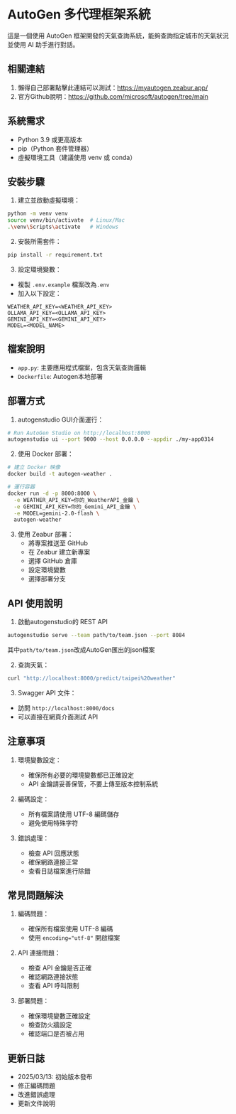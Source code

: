 # AutoGen 多代理框架系統

這是一個使用 AutoGen 框架開發的天氣查詢系統，能夠查詢指定城市的天氣狀況並使用 AI 助手進行對話。


## 相關連結

1. 懶得自己部署點擊此連結可以測試：https://myautogen.zeabur.app/
2. 官方Github說明：https://github.com/microsoft/autogen/tree/main

## 系統需求

- Python 3.9 或更高版本
- pip（Python 套件管理器）
- 虛擬環境工具（建議使用 venv 或 conda）

## 安裝步驟

1. 建立並啟動虛擬環境：
```bash
python -m venv venv
source venv/bin/activate  # Linux/Mac
.\venv\Scripts\activate   # Windows
```

2. 安裝所需套件：
```bash
pip install -r requirement.txt
```

3. 設定環境變數：
- 複製 `.env.example` 檔案改為`.env`
- 加入以下設定：
```env
WEATHER_API_KEY=<WEATHER_API_KEY>
OLLAMA_API_KEY=<OLLAMA_API_KEY>
GEMINI_API_KEY=<GEMINI_API_KEY>
MODEL=<MODEL_NAME>
```

## 檔案說明

- `app.py`: 主要應用程式檔案，包含天氣查詢邏輯
- `Dockerfile`: Autogen本地部署

## 部署方式

1. autogenstudio GUI介面運行：
```bash
# Run AutoGen Studio on http://localhost:8000
autogenstudio ui --port 9000 --host 0.0.0.0 --appdir ./my-app0314
```

2. 使用 Docker 部署：
```bash
# 建立 Docker 映像
docker build -t autogen-weather .

# 運行容器
docker run -d -p 8000:8000 \
  -e WEATHER_API_KEY=你的_WeatherAPI_金鑰 \
  -e GEMINI_API_KEY=你的_Gemini_API_金鑰 \
  -e MODEL=gemini-2.0-flash \
  autogen-weather
```

3. 使用 Zeabur 部署：
   - 將專案推送至 GitHub
   - 在 Zeabur 建立新專案
   - 選擇 GitHub 倉庫
   - 設定環境變數
   - 選擇部署分支

## API 使用說明

1. 啟動autogenstudio的 REST API
```bash
autogenstudio serve --team path/to/team.json --port 8084  
```
其中`path/to/team.json`改成AutoGen匯出的json檔案

2. 查詢天氣：
```bash
curl "http://localhost:8000/predict/taipei%20weather"
```
3. Swagger API 文件：
- 訪問 `http://localhost:8000/docs`
- 可以直接在網頁介面測試 API

## 注意事項

1. 環境變數設定：
   - 確保所有必要的環境變數都已正確設定
   - API 金鑰請妥善保管，不要上傳至版本控制系統

2. 編碼設定：
   - 所有檔案請使用 UTF-8 編碼儲存
   - 避免使用特殊字符

3. 錯誤處理：
   - 檢查 API 回應狀態
   - 確保網路連接正常
   - 查看日誌檔案進行除錯

## 常見問題解決

1. 編碼問題：
   - 確保所有檔案使用 UTF-8 編碼
   - 使用 `encoding="utf-8"` 開啟檔案

2. API 連接問題：
   - 檢查 API 金鑰是否正確
   - 確認網路連接狀態
   - 查看 API 呼叫限制

3. 部署問題：
   - 確保環境變數正確設定
   - 檢查防火牆設定
   - 確認端口是否被占用

## 更新日誌

- 2025/03/13: 初始版本發布
- 修正編碼問題
- 改進錯誤處理
- 更新文件說明 